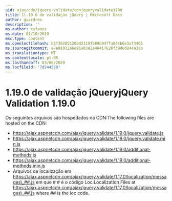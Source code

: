 ```yaml
---
uid: ajax/cdn/jquery-validate/cdnjqueryvalidate1190
title: 1\.19.0 de validação jQuery | Microsoft Docs
author: guardrex
description: ''
ms.author: csfanos
ms.date: 01/10/2019
msc.type: content
ms.openlocfilehash: b5f38285128bd2119fb88b94ffa84cb6e1af3401
ms.sourcegitcommit: e7e91932a6e91a63e2e46417626f39d6b244a3ab
ms.translationtype: MT
ms.contentlocale: pt-BR
ms.lasthandoff: 03/06/2020
ms.locfileid: "78544530"
---
```

# <a name="jquery-validation-1190"></a><span data-ttu-id="1c83d-102">1\.19.0 de validação jQuery</span><span class="sxs-lookup"><span data-stu-id="1c83d-102">jQuery Validation 1.19.0</span></span>

<span data-ttu-id="1c83d-103">Os seguintes arquivos são hospedados na CDN:</span><span class="sxs-lookup"><span data-stu-id="1c83d-103">The following files are hosted on the CDN:</span></span>

- https://ajax.aspnetcdn.com/ajax/jquery.validate/1.19.0/jquery.validate.js
- https://ajax.aspnetcdn.com/ajax/jquery.validate/1.19.0/jquery.validate.min.js
- https://ajax.aspnetcdn.com/ajax/jquery.validate/1.19.0/additional-methods.js
- https://ajax.aspnetcdn.com/ajax/jquery.validate/1.19.0/additional-methods.min.js
- <span data-ttu-id="1c83d-104">Arquivos de localização em https://ajax.aspnetcdn.com/ajax/jquery.validate/1.17.0/localization/messages\_##.js em que # # é o código Loc.</span><span class="sxs-lookup"><span data-stu-id="1c83d-104">Localization Files at https://ajax.aspnetcdn.com/ajax/jquery.validate/1.17.0/localization/messages\_##.js where ## is the loc code.</span></span>
